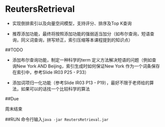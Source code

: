 # ReutersRetrieval

- 实现倒排索引以及向量空间模型，支持评分、排序及Top K查询

- 推荐添加功能，最终将按照添加功能的强弱适当加分（如布尔查询，短语查询，同义词查询，拼写矫正，索引压缩等本课程提到的知识点）

##TODO

- 添加布尔查询功能，制定一种科学的term 定义方法解决短语的问题（例如查询New York AND Beijing，索引生成时如何保证New York 作为一个词条保存在索引中，参考Slide IR03 P25 - P33）

- 添加词项归一化功能（参考Slide IR03 P13 - P19），最好不限于老师给的算法，如果可以的话找一个比较科学的算法


##Due

周末结束

##RUN
命令行输入`java -jar ReutersRetrieval.jar`
